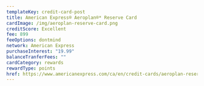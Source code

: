 ```yaml
---
templateKey: credit-card-post
title: American Express® Aeroplan®* Reserve Card
cardImage: /img/aeroplan-reserve-card.png
creditScore: Excellent
fee: 899
feeOptions: dontmind
network: American Express
purchaseInterest: "19.99"
balanceTranferFees: ""
cardCategory: rewards
rewardType: points
href: https://www.americanexpress.com/ca/en/credit-cards/aeroplan-reserve/?linknav=ca-en-amex-cardshop-allcards-learn-americanExpressAeroplanPlusReserveCard&cpid=100186460
---
```


